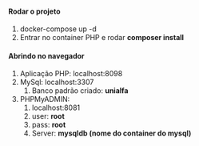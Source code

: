 #### Rodar o projeto
1. docker-compose up -d
2. Entrar no container PHP e rodar **composer install**


#### Abrindo no navegador

1. Aplicação PHP: localhost:8098
2. MySql: localhost:3307
    1. Banco padrão criado: **unialfa**
3. PHPMyADMIN:
    1. localhost:8081
    2. user: **root**
    3. pass: **root**
    4. Server: **mysqldb (nome do container do mysql)**